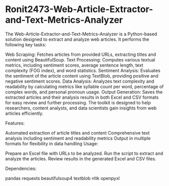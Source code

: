 # Ronit2473-Web-Article-Extractor-and-Text-Metrics-Analyzer
The Web-Article-Extractor-and-Text-Metrics-Analyzer is a Python-based solution designed to extract and analyze web articles. It performs the following key tasks:

Web Scraping: Fetches articles from provided URLs, extracting titles and content using BeautifulSoup.
Text Processing: Computes various textual metrics, including sentiment scores, average sentence length, text complexity (FOG index), and word statistics.
Sentiment Analysis: Evaluates the sentiment of the article content using TextBlob, providing positive and negative sentiment scores.
Data Analysis: Analyzes text complexity and readability by calculating metrics like syllable count per word, percentage of complex words, and personal pronoun usage.
Output Generation: Saves the extracted articles and their analysis results in both Excel and CSV formats for easy review and further processing.
The toolkit is designed to help researchers, content analysts, and data scientists gain insights from web articles efficiently.

Features:

Automated extraction of article titles and content
Comprehensive text analysis including sentiment and readability metrics
Output in multiple formats for flexibility in data handling
Usage:

Prepare an Excel file with URLs to be analyzed.
Run the script to extract and analyze the articles.
Review results in the generated Excel and CSV files.

Dependencies:

pandas
requests
beautifulsoup4
textblob
nltk
openpyxl
